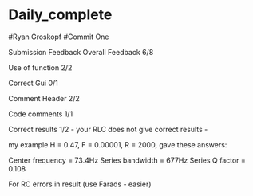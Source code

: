 # Daily_complete
#Ryan Groskopf 
#Commit One

Submission Feedback
Overall Feedback
6/8

Use of function 2/2

Correct Gui 0/1

Comment Header 2/2

Code comments 1/1

Correct results 1/2 - your RLC does not give correct results -

my example H = 0.47, F = 0.00001, R = 2000, gave these answers:


Center frequency = 73.4Hz
Series bandwidth = 677Hz
Series Q factor = 0.108

For RC errors in result (use Farads - easier)
